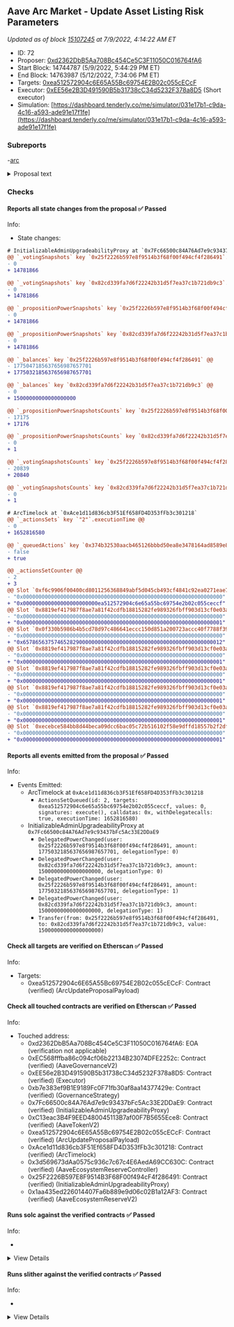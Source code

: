 ## Aave Arc Market - Update Asset Listing Risk Parameters

_Updated as of block [15107245](https://etherscan.io/block/15107245) at 7/9/2022, 4:14:22 AM ET_

- ID: 72
- Proposer: [0xd2362DbB5Aa708Bc454Ce5C3F11050C016764fA6](https://etherscan.io/address/0xd2362DbB5Aa708Bc454Ce5C3F11050C016764fA6)
- Start Block: 14744787 (5/9/2022, 5:44:29 PM ET)
- End Block: 14763987 (5/12/2022, 7:34:06 PM ET)
- Targets: [0xea512572904c6E65A55Bc69754E2B02c055cECcF](https://etherscan.io/address/0xea512572904c6E65A55Bc69754E2B02c055cECcF#code)
- Executor: [0xEE56e2B3D491590B5b31738cC34d5232F378a8D5](https://etherscan.io/address/0xEE56e2B3D491590B5b31738cC34d5232F378a8D5) (Short executor)
- Simulation: [https://dashboard.tenderly.co/me/simulator/031e17b1-c9da-4c16-a593-ade91e17f1fe](https://dashboard.tenderly.co/me/simulator/031e17b1-c9da-4c16-a593-ade91e17f1fe)

### Subreports

-[arc](./reports/Aave/0xEC568fffba86c094cf06b22134B23074DFE2252c//072_arc.md)

<details>
  <summary>Proposal text</summary>

# Simple Summary

This AIP proposes updating the Aave Arc market Loan to Value (LTV) and Liquidation Threshold to be the same asset listed on mainnet V2 market, as determined by Gauntlet.

# Abstract

The risk parameters on the Aave Arc market are currently not being maintained and are more conservative than those belonging to the same asset on the Aave mainnet v2 market. This proposal recommends updating the Aave Arc market LTV parameter to match the LiquidationThreshold of the same asset listed on Aave mainnet v2 market.
We intend to re-propose a quarterly update of the risk parameters for the Aave Arc market quarterly in an attempt to keep both markets in sync with Aave mainnet v2 market, or Aave mainnet v3 once live.

# Motivation

This risk parameter change is targeting the following improvements on the Aave Arc Market:
Align Risk Parameters - The risk parameters on Aave Arc market are currently more conservative and are in need of being updated to better reflect the Aave mainnet v2 market and also the risk profile of the user.
Improve UX - Increasing LTV ratios and reducing the Liquidity Penalty enables greater capital efficiency across the market.
Given the extra precaution shown when approving Borrowers on the Aave Arc Market, the recommendation is to amend the LTV to reflect the risk profiles of market participants. For now, the intent is to maintain the Aave Arc market in line with the mainent v2 market on a quarterly basis.

# Specification

The below table shows the assets listed on the Aave Arc market and their respective risk parameters.

![](https://i.imgur.com/srP17ZX.png)

The below table shows the assets listed on the Aave Arc market and their respective risk parameters on the Aave v2 market. This is for comparison purposes only.

![](https://i.imgur.com/E6PbPEQ.png)

The below table shows the assets listed on the Aave Arc market and the proposed risk parameters.

![](https://i.imgur.com/WKvbkYq.png)

Additionally, this proposal will transfer 15 AAVE from the ecosystem reserve to the proposers. This is to reimburse the proposers for their gas costs.

# Implementation

The payload can be found [here](https://github.com/ncitron/aave-proposals/blob/main/src/ArcUpdateProposalPayload.sol). Snapshot [here](https://snapshot.org/#/aave.eth/proposal/0x8574423107275337c4892ec1af6a712fc53e3f4ab678f68b5770372f372029d0) and Governance forum discussion [here](https://governance.aave.com/t/arc-update-risk-parameters-mainnet-arc-market/7638/3).

# Voting

**FOR**:
DO Update the risk parameters on Aave Arc market as per Aave mainnet v2 market

**AGAINST**:
DO NOT change the existing arrangement.

# Copyright

Copyright and related rights waived via [CC0](https://creativecommons.org/publicdomain/zero/1.0/).

</details>

### Checks

#### Reports all state changes from the proposal ✅ Passed

Info:

- State changes:

```diff
# InitializableAdminUpgradeabilityProxy at `0x7Fc66500c84A76Ad7e9c93437bFc5Ac33E2DDaE9`
@@ `_votingSnapshots` key `0x25f2226b597e8f9514b3f68f00f494cf4f286491`."20839".blockNumber @@
- 0
+ 14781866

@@ `_votingSnapshots` key `0x82cd339fa7d6f22242b31d5f7ea37c1b721db9c3`."0".blockNumber @@
- 0
+ 14781866

@@ `_propositionPowerSnapshots` key `0x25f2226b597e8f9514b3f68f00f494cf4f286491`."17175".blockNumber @@
- 0
+ 14781866

@@ `_propositionPowerSnapshots` key `0x82cd339fa7d6f22242b31d5f7ea37c1b721db9c3`."0".blockNumber @@
- 0
+ 14781866

@@ `_balances` key `0x25f2226b597e8f9514b3f68f00f494cf4f286491` @@
- 1775047185637656987657701
+ 1775032185637656987657701

@@ `_balances` key `0x82cd339fa7d6f22242b31d5f7ea37c1b721db9c3` @@
- 0
+ 15000000000000000000

@@ `_propositionPowerSnapshotsCounts` key `0x25f2226b597e8f9514b3f68f00f494cf4f286491` @@
- 17175
+ 17176

@@ `_propositionPowerSnapshotsCounts` key `0x82cd339fa7d6f22242b31d5f7ea37c1b721db9c3` @@
- 0
+ 1

@@ `_votingSnapshotsCounts` key `0x25f2226b597e8f9514b3f68f00f494cf4f286491` @@
- 20839
+ 20840

@@ `_votingSnapshotsCounts` key `0x82cd339fa7d6f22242b31d5f7ea37c1b721db9c3` @@
- 0
+ 1

```

```diff
# ArcTimelock at `0xAce1d11d836cb3F51Ef658FD4D353fFb3c301218`
@@ `_actionsSets` key `"2"`.executionTime @@
- 0
+ 1652816580

@@ `_queuedActions` key `0x374b32530aacb465126bbbd50ea8e3478164ad8589e83a96ab2ddfdc816e7c69` @@
- false
+ true

@@ _actionsSetCounter @@
- 2
+ 3
@@ Slot `0xf6c9906f00400cd8011256368849abf5d045cb493cf4841c92ea0271eae73bbd` @@
- "0x0000000000000000000000000000000000000000000000000000000000000000"
+ "0x000000000000000000000000ea512572904c6e65a55bc69754e2b02c055ceccf"
@@ Slot `0x8819ef417987f8ae7a81f42cdfb18815282fe989326fbff903d13cf0e03ace2b` @@
- "0x0000000000000000000000000000000000000000000000000000000000000000"
+ "0x0000000000000000000000000000000000000000000000000000000000000001"
@@ Slot `0x0f330b5986b4b5cd78d97c486641eccc150d851a200723accc40f7788f396019` @@
- "0x0000000000000000000000000000000000000000000000000000000000000000"
+ "0x6578656375746528290000000000000000000000000000000000000000000012"
@@ Slot `0x8819ef417987f8ae7a81f42cdfb18815282fe989326fbff903d13cf0e03ace2c` @@
- "0x0000000000000000000000000000000000000000000000000000000000000000"
+ "0x0000000000000000000000000000000000000000000000000000000000000001"
@@ Slot `0x8819ef417987f8ae7a81f42cdfb18815282fe989326fbff903d13cf0e03ace2d` @@
- "0x0000000000000000000000000000000000000000000000000000000000000000"
+ "0x0000000000000000000000000000000000000000000000000000000000000001"
@@ Slot `0x8819ef417987f8ae7a81f42cdfb18815282fe989326fbff903d13cf0e03ace29` @@
- "0x0000000000000000000000000000000000000000000000000000000000000000"
+ "0x0000000000000000000000000000000000000000000000000000000000000001"
@@ Slot `0x8819ef417987f8ae7a81f42cdfb18815282fe989326fbff903d13cf0e03ace2a` @@
- "0x0000000000000000000000000000000000000000000000000000000000000000"
+ "0x0000000000000000000000000000000000000000000000000000000000000001"
@@ Slot `0xecebce584bb8d44beca09dcc6bac05c72b516102f58e9dffd18557b2f2df808d` @@
- "0x0000000000000000000000000000000000000000000000000000000000000000"
+ "0x0000000000000000000000000000000000000000000000000000000000000001"
```

#### Reports all events emitted from the proposal ✅ Passed

Info:

- Events Emitted:
  - ArcTimelock at `0xAce1d11d836cb3F51Ef658FD4D353fFb3c301218`
    - `ActionsSetQueued(id: 2, targets: 0xea512572904c6e65a55bc69754e2b02c055ceccf, values: 0, signatures: execute(), calldatas: 0x, withDelegatecalls: true, executionTime: 1652816580)`
  - InitializableAdminUpgradeabilityProxy at `0x7Fc66500c84A76Ad7e9c93437bFc5Ac33E2DDaE9`
    - `DelegatedPowerChanged(user: 0x25f2226b597e8f9514b3f68f00f494cf4f286491, amount: 1775032185637656987657701, delegationType: 0)`
    - `DelegatedPowerChanged(user: 0x82cd339fa7d6f22242b31d5f7ea37c1b721db9c3, amount: 15000000000000000000, delegationType: 0)`
    - `DelegatedPowerChanged(user: 0x25f2226b597e8f9514b3f68f00f494cf4f286491, amount: 1775032185637656987657701, delegationType: 1)`
    - `DelegatedPowerChanged(user: 0x82cd339fa7d6f22242b31d5f7ea37c1b721db9c3, amount: 15000000000000000000, delegationType: 1)`
    - `Transfer(from: 0x25f2226b597e8f9514b3f68f00f494cf4f286491, to: 0x82cd339fa7d6f22242b31d5f7ea37c1b721db9c3, value: 15000000000000000000)`

#### Check all targets are verified on Etherscan ✅ Passed

Info:

- Targets:
  - 0xea512572904c6E65A55Bc69754E2B02c055cECcF: Contract (verified) (ArcUpdateProposalPayload)

#### Check all touched contracts are verified on Etherscan ✅ Passed

Info:

- Touched address:
  - 0xd2362DbB5Aa708Bc454Ce5C3F11050C016764fA6: EOA (verification not applicable)
  - 0xEC568fffba86c094cf06b22134B23074DFE2252c: Contract (verified) (AaveGovernanceV2)
  - 0xEE56e2B3D491590B5b31738cC34d5232F378a8D5: Contract (verified) (Executor)
  - 0xb7e383ef9B1E9189Fc0F71fb30af8aa14377429e: Contract (verified) (GovernanceStrategy)
  - 0x7Fc66500c84A76Ad7e9c93437bFc5Ac33E2DDaE9: Contract (verified) (InitializableAdminUpgradeabilityProxy)
  - 0xC13eac3B4F9EED480045113B7af00F7B5655Ece8: Contract (verified) (AaveTokenV2)
  - 0xea512572904c6E65A55Bc69754E2B02c055cECcF: Contract (verified) (ArcUpdateProposalPayload)
  - 0xAce1d11d836cb3F51Ef658FD4D353fFb3c301218: Contract (verified) (ArcTimelock)
  - 0x3d569673dAa0575c936c7c67c4E6AedA69CC630C: Contract (verified) (AaveEcosystemReserveController)
  - 0x25F2226B597E8F9514B3F68F00f494cF4f286491: Contract (verified) (InitializableAdminUpgradeabilityProxy)
  - 0x1aa435ed226014407Fa6b889e9d06c02B1a12AF3: Contract (verified) (AaveEcosystemReserveV2)

#### Runs solc against the verified contracts ✅ Passed

Info:

-

<details>
<summary>View Details</summary>
No compiler warnings for AaveEcosystemReserveV2 at `0x1aa435ed226014407Fa6b889e9d06c02B1a12AF3`
- Compiler warnings for InitializableAdminUpgradeabilityProxy at `0x25F2226B597E8F9514B3F68F00f494cF4f286491`

<details>
<summary>View warnings for InitializableAdminUpgradeabilityProxy at `0x25F2226B597E8F9514B3F68F00f494cF4f286491`</summary>

```
WARNING:CryticCompile:Warning: contracts/libs/BaseAdminUpgradeabilityProxy.sol:14:1: Warning: This contract has a payable fallback function, but no receive ether function. Consider adding a receive ether function.
contract BaseAdminUpgradeabilityProxy is BaseUpgradeabilityProxy {
^ (Relevant source part starts here and spans across multiple lines).
contracts/libs/Proxy.sol:16:3: The payable fallback function is defined here.
  fallback() external payable {
  ^ (Relevant source part starts here and spans across multiple lines).

Warning: contracts/libs/InitializableUpgradeabilityProxy.sol:11:1: Warning: This contract has a payable fallback function, but no receive ether function. Consider adding a receive ether function.
contract InitializableUpgradeabilityProxy is BaseUpgradeabilityProxy {
^ (Relevant source part starts here and spans across multiple lines).
contracts/libs/Proxy.sol:16:3: The payable fallback function is defined here.
  fallback() external payable {
  ^ (Relevant source part starts here and spans across multiple lines).

Warning: contracts/libs/InitializableAdminUpgradeabilityProxy.sol:12:1: Warning: This contract has a payable fallback function, but no receive ether function. Consider adding a receive ether function.
contract InitializableAdminUpgradeabilityProxy is
^ (Relevant source part starts here and spans across multiple lines).
contracts/libs/Proxy.sol:16:3: The payable fallback function is defined here.
  fallback() external payable {
  ^ (Relevant source part starts here and spans across multiple lines).


```

</details>

- No compiler warnings for AaveEcosystemReserveController at `0x3d569673dAa0575c936c7c67c4E6AedA69CC630C`
- Compiler warnings for InitializableAdminUpgradeabilityProxy at `0x7Fc66500c84A76Ad7e9c93437bFc5Ac33E2DDaE9`

<details>
<summary>View warnings for InitializableAdminUpgradeabilityProxy at `0x7Fc66500c84A76Ad7e9c93437bFc5Ac33E2DDaE9`</summary>

```
ERROR:CryticCompile:Etherscan API rate limit exceeded
ERROR:CryticCompile:Etherscan api rate limit exceeded
```

</details>

- No compiler warnings for ArcTimelock at `0xAce1d11d836cb3F51Ef658FD4D353fFb3c301218`
- No compiler warnings for GovernanceStrategy at `0xb7e383ef9B1E9189Fc0F71fb30af8aa14377429e`
- Compiler warnings for AaveTokenV2 (Aave Token) at `0xC13eac3B4F9EED480045113B7af00F7B5655Ece8`

<details>
<summary>View warnings for AaveTokenV2 (Aave Token) at `0xC13eac3B4F9EED480045113B7af00F7B5655Ece8`</summary>

```
WARNING:CryticCompile:Warning: crytic-export/etherscan-contracts/0xC13eac3B4F9EED480045113B7af00F7B5655Ece8-AaveTokenV2.sol:453:18: Warning: This declaration shadows an existing declaration.
    constructor (string memory name, string memory symbol) public {
                 ^----------------^
crytic-export/etherscan-contracts/0xC13eac3B4F9EED480045113B7af00F7B5655Ece8-AaveTokenV2.sol:462:5: The shadowed declaration is here:
    function name() public view returns (string memory) {
    ^ (Relevant source part starts here and spans across multiple lines).

Warning: crytic-export/etherscan-contracts/0xC13eac3B4F9EED480045113B7af00F7B5655Ece8-AaveTokenV2.sol:453:38: Warning: This declaration shadows an existing declaration.
    constructor (string memory name, string memory symbol) public {
                                     ^------------------^
crytic-export/etherscan-contracts/0xC13eac3B4F9EED480045113B7af00F7B5655Ece8-AaveTokenV2.sol:470:5: The shadowed declaration is here:
    function symbol() public view returns (string memory) {
    ^ (Relevant source part starts here and spans across multiple lines).

Warning: crytic-export/etherscan-contracts/0xC13eac3B4F9EED480045113B7af00F7B5655Ece8-AaveTokenV2.sol:35:3: Warning: Interface functions are implicitly "virtual"
  function delegateByType(address delegatee, DelegationType delegationType) external virtual;
  ^-----------------------------------------------------------------------------------------^

Warning: crytic-export/etherscan-contracts/0xC13eac3B4F9EED480045113B7af00F7B5655Ece8-AaveTokenV2.sol:40:3: Warning: Interface functions are implicitly "virtual"
  function delegate(address delegatee) external virtual;
  ^----------------------------------------------------^

Warning: crytic-export/etherscan-contracts/0xC13eac3B4F9EED480045113B7af00F7B5655Ece8-AaveTokenV2.sol:45:3: Warning: Interface functions are implicitly "virtual"
  function getDelegateeByType(address delegator, DelegationType delegationType)
  ^ (Relevant source part starts here and spans across multiple lines).

Warning: crytic-export/etherscan-contracts/0xC13eac3B4F9EED480045113B7af00F7B5655Ece8-AaveTokenV2.sol:56:3: Warning: Interface functions are implicitly "virtual"
  function getPowerCurrent(address user, DelegationType delegationType)
  ^ (Relevant source part starts here and spans across multiple lines).

Warning: crytic-export/etherscan-contracts/0xC13eac3B4F9EED480045113B7af00F7B5655Ece8-AaveTokenV2.sol:66:3: Warning: Interface functions are implicitly "virtual"
  function getPowerAtBlock(
  ^ (Relevant source part starts here and spans across multiple lines).

Warning: crytic-export/etherscan-contracts/0xC13eac3B4F9EED480045113B7af00F7B5655Ece8-AaveTokenV2.sol:75:3: Warning: Interface functions are implicitly "virtual"
  function totalSupplyAt(uint256 blockNumber) external virtual view returns (uint256);
  ^----------------------------------------------------------------------------------^

Warning: crytic-export/etherscan-contracts/0xC13eac3B4F9EED480045113B7af00F7B5655Ece8-AaveTokenV2.sol:453:5: Warning: Visibility for constructor is ignored. If you want the contract to be non-deployable, making it "abstract" is sufficient.
    constructor (string memory name, string memory symbol) public {
    ^ (Relevant source part starts here and spans across multiple lines).

Warning: crytic-export/etherscan-contracts/0xC13eac3B4F9EED480045113B7af00F7B5655Ece8-AaveTokenV2.sol:1161:3: Warning: Visibility for constructor is ignored. If you want the contract to be non-deployable, making it "abstract" is sufficient.
  constructor() public ERC20(NAME, SYMBOL) {}
  ^-----------------------------------------^

Warning: crytic-export/etherscan-contracts/0xC13eac3B4F9EED480045113B7af00F7B5655Ece8-AaveTokenV2.sol:913:26: Warning: Unused function parameter. Remove or comment out the variable name to silence this warning.
  function totalSupplyAt(uint256 blockNumber) external override view returns (uint256) {
                         ^-----------------^

Warning: crytic-export/etherscan-contracts/0xC13eac3B4F9EED480045113B7af00F7B5655Ece8-AaveTokenV2.sol:1079:5: Warning: Unused function parameter. Remove or comment out the variable name to silence this warning.
    uint128 oldValue,
    ^--------------^


```

</details>

- Compiler warnings for ArcUpdateProposalPayload at `0xea512572904c6E65A55Bc69754E2B02c055cECcF`

<details>
<summary>View warnings for ArcUpdateProposalPayload at `0xea512572904c6E65A55Bc69754E2B02c055cECcF`</summary>

```
WARNING:CryticCompile:Warning: Warning: SPDX license identifier not provided in source file. Before publishing, consider adding a comment containing "SPDX-License-Identifier: <SPDX-License>" to each source file. Use "SPDX-License-Identifier: UNLICENSED" for non-open-source code. Please see https://spdx.org for more information.
--> src/interfaces/IArcTimelock.sol


Warning: Warning: SPDX license identifier not provided in source file. Before publishing, consider adding a comment containing "SPDX-License-Identifier: <SPDX-License>" to each source file. Use "SPDX-License-Identifier: UNLICENSED" for non-open-source code. Please see https://spdx.org for more information.
--> src/interfaces/ILendingPoolConfigurator.sol



```

</details>

</details>

#### Runs slither against the verified contracts ✅ Passed

Info:

-

<details>
<summary>View Details</summary>
Slither report for AaveEcosystemReserveV2 at `0x1aa435ed226014407Fa6b889e9d06c02B1a12AF3`

<details>
<summary>View report for AaveEcosystemReserveV2 at `0x1aa435ed226014407Fa6b889e9d06c02B1a12AF3`</summary>

```
[93m
AaveEcosystemReserveV2.createStream(address,uint256,address,uint256,uint256).vars (crytic-export/etherscan-contracts/0x1aa435ed226014407Fa6b889e9d06c02B1a12AF3-AaveEcosystemReserveV2.sol#931) is a local variable never initialized
AaveEcosystemReserveV2.balanceOf(uint256,address).vars (crytic-export/etherscan-contracts/0x1aa435ed226014407Fa6b889e9d06c02B1a12AF3-AaveEcosystemReserveV2.sol#860) is a local variable never initialized
Reference: https://github.com/crytic/slither/wiki/Detector-Documentation#uninitialized-local-variables[0m
[92m
Reentrancy in AaveEcosystemReserveV2.cancelStream(uint256) (crytic-export/etherscan-contracts/0x1aa435ed226014407Fa6b889e9d06c02B1a12AF3-AaveEcosystemReserveV2.sol#1013-1038):
	External calls:
	- token.safeTransfer(stream.recipient,recipientBalance) (crytic-export/etherscan-contracts/0x1aa435ed226014407Fa6b889e9d06c02B1a12AF3-AaveEcosystemReserveV2.sol#1028)
	Event emitted after the call(s):
	- CancelStream(streamId,stream.sender,stream.recipient,senderBalance,recipientBalance) (crytic-export/etherscan-contracts/0x1aa435ed226014407Fa6b889e9d06c02B1a12AF3-AaveEcosystemReserveV2.sol#1030-1036)
Reentrancy in AaveEcosystemReserveV2.withdrawFromStream(uint256,uint256) (crytic-export/etherscan-contracts/0x1aa435ed226014407Fa6b889e9d06c02B1a12AF3-AaveEcosystemReserveV2.sol#983-1003):
	External calls:
	- IERC20(stream.tokenAddress).safeTransfer(stream.recipient,amount) (crytic-export/etherscan-contracts/0x1aa435ed226014407Fa6b889e9d06c02B1a12AF3-AaveEcosystemReserveV2.sol#1000)
	Event emitted after the call(s):
	- WithdrawFromStream(streamId,stream.recipient,amount) (crytic-export/etherscan-contracts/0x1aa435ed226014407Fa6b889e9d06c02B1a12AF3-AaveEcosystemReserveV2.sol#1001)
Reference: https://github.com/crytic/slither/wiki/Detector-Documentation#reentrancy-vulnerabilities-3[0m
[92m
AaveEcosystemReserveV2.deltaOf(uint256) (crytic-export/etherscan-contracts/0x1aa435ed226014407Fa6b889e9d06c02B1a12AF3-AaveEcosystemReserveV2.sol#827-838) uses timestamp for comparisons
	Dangerous comparisons:
	- block.timestamp <= stream.startTime (crytic-export/etherscan-contracts/0x1aa435ed226014407Fa6b889e9d06c02B1a12AF3-AaveEcosystemReserveV2.sol#834)
	- block.timestamp < stream.stopTime (crytic-export/etherscan-contracts/0x1aa435ed226014407Fa6b889e9d06c02B1a12AF3-AaveEcosystemReserveV2.sol#835)
AaveEcosystemReserveV2.createStream(address,uint256,address,uint256,uint256) (crytic-export/etherscan-contracts/0x1aa435ed226014407Fa6b889e9d06c02B1a12AF3-AaveEcosystemReserveV2.sol#914-972) uses timestamp for comparisons
	Dangerous comparisons:
	- require(bool,string)(startTime >= block.timestamp,start time before block.timestamp) (crytic-export/etherscan-contracts/0x1aa435ed226014407Fa6b889e9d06c02B1a12AF3-AaveEcosystemReserveV2.sol#925-928)
AaveEcosystemReserveV2.withdrawFromStream(uint256,uint256) (crytic-export/etherscan-contracts/0x1aa435ed226014407Fa6b889e9d06c02B1a12AF3-AaveEcosystemReserveV2.sol#983-1003) uses timestamp for comparisons
	Dangerous comparisons:
	- require(bool,string)(balance >= amount,amount exceeds the available balance) (crytic-export/etherscan-contracts/0x1aa435ed226014407Fa6b889e9d06c02B1a12AF3-AaveEcosystemReserveV2.sol#994)
AaveEcosystemReserveV2.cancelStream(uint256) (crytic-export/etherscan-contracts/0x1aa435ed226014407Fa6b889e9d06c02B1a12AF3-AaveEcosystemReserveV2.sol#1013-1038) uses timestamp for comparisons
	Dangerous comparisons:
	- recipientBalance > 0 (crytic-export/etherscan-contracts/0x1aa435ed226014407Fa6b889e9d06c02B1a12AF3-AaveEcosystemReserveV2.sol#1027)
Reference: https://github.com/crytic/slither/wiki/Detector-Documentation#block-timestamp[0m
[92m
Address.verifyCallResult(bool,bytes,string) (crytic-export/etherscan-contracts/0x1aa435ed226014407Fa6b889e9d06c02B1a12AF3-AaveEcosystemReserveV2.sol#437-457) uses assembly
	- INLINE ASM (crytic-export/etherscan-contracts/0x1aa435ed226014407Fa6b889e9d06c02B1a12AF3-AaveEcosystemReserveV2.sol#449-452)
Reference: https://github.com/crytic/slither/wiki/Detector-Documentation#assembly-usage[0m
[92m
Address.functionCall(address,bytes) (crytic-export/etherscan-contracts/0x1aa435ed226014407Fa6b889e9d06c02B1a12AF3-AaveEcosystemReserveV2.sol#321-323) is never used and should be removed
Address.functionCallWithValue(address,bytes,uint256) (crytic-export/etherscan-contracts/0x1aa435ed226014407Fa6b889e9d06c02B1a12AF3-AaveEcosystemReserveV2.sol#350-356) is never used and should be removed
Address.functionDelegateCall(address,bytes) (crytic-export/etherscan-contracts/0x1aa435ed226014407Fa6b889e9d06c02B1a12AF3-AaveEcosystemReserveV2.sol#410-412) is never used and should be removed
Address.functionDelegateCall(address,bytes,string) (crytic-export/etherscan-contracts/0x1aa435ed226014407Fa6b889e9d06c02B1a12AF3-AaveEcosystemReserveV2.sol#420-429) is never used and should be removed
Address.functionStaticCall(address,bytes) (crytic-export/etherscan-contracts/0x1aa435ed226014407Fa6b889e9d06c02B1a12AF3-AaveEcosystemReserveV2.sol#383-385) is never used and should be removed
Address.functionStaticCall(address,bytes,string) (crytic-export/etherscan-contracts/0x1aa435ed226014407Fa6b889e9d06c02B1a12AF3-AaveEcosystemReserveV2.sol#393-402) is never used and should be removed
SafeERC20.safeDecreaseAllowance(IERC20,address,uint256) (crytic-export/etherscan-contracts/0x1aa435ed226014407Fa6b889e9d06c02B1a12AF3-AaveEcosystemReserveV2.sol#536-557) is never used and should be removed
SafeERC20.safeIncreaseAllowance(IERC20,address,uint256) (crytic-export/etherscan-contracts/0x1aa435ed226014407Fa6b889e9d06c02B1a12AF3-AaveEcosystemReserveV2.sol#520-534) is never used and should be removed
SafeERC20.safeTransferFrom(IERC20,address,address,uint256) (crytic-export/etherscan-contracts/0x1aa435ed226014407Fa6b889e9d06c02B1a12AF3-AaveEcosystemReserveV2.sol#483-493) is never used and should be removed
Reference: https://github.com/crytic/slither/wiki/Detector-Documentation#dead-code[0m
[92m
Pragma version0.8.11 (crytic-export/etherscan-contracts/0x1aa435ed226014407Fa6b889e9d06c02B1a12AF3-AaveEcosystemReserveV2.sol#2) necessitates a version too recent to be trusted. Consider deploying with 0.6.12/0.7.6/0.8.7
solc-0.8.11 is not recommended for deployment
Reference: https://github.com/crytic/slither/wiki/Detector-Documentation#incorrect-versions-of-solidity[0m
[92m
Low level call in Address.sendValue(address,uint256) (crytic-export/etherscan-contracts/0x1aa435ed226014407Fa6b889e9d06c02B1a12AF3-AaveEcosystemReserveV2.sol#296-301):
	- (success) = recipient.call{value: amount}() (crytic-export/etherscan-contracts/0x1aa435ed226014407Fa6b889e9d06c02B1a12AF3-AaveEcosystemReserveV2.sol#299)
Low level call in Address.functionCallWithValue(address,bytes,uint256,string) (crytic-export/etherscan-contracts/0x1aa435ed226014407Fa6b889e9d06c02B1a12AF3-AaveEcosystemReserveV2.sol#364-375):
	- (success,returndata) = target.call{value: value}(data) (crytic-export/etherscan-contracts/0x1aa435ed226014407Fa6b889e9d06c02B1a12AF3-AaveEcosystemReserveV2.sol#373)
Low level call in Address.functionStaticCall(address,bytes,string) (crytic-export/etherscan-contracts/0x1aa435ed226014407Fa6b889e9d06c02B1a12AF3-AaveEcosystemReserveV2.sol#393-402):
	- (success,returndata) = target.staticcall(data) (crytic-export/etherscan-contracts/0x1aa435ed226014407Fa6b889e9d06c02B1a12AF3-AaveEcosystemReserveV2.sol#400)
Low level call in Address.functionDelegateCall(address,bytes,string) (crytic-export/etherscan-contracts/0x1aa435ed226014407Fa6b889e9d06c02B1a12AF3-AaveEcosystemReserveV2.sol#420-429):
	- (success,returndata) = target.delegatecall(data) (crytic-export/etherscan-contracts/0x1aa435ed226014407Fa6b889e9d06c02B1a12AF3-AaveEcosystemReserveV2.sol#427)
Reference: https://github.com/crytic/slither/wiki/Detector-Documentation#low-level-calls[0m
[92m
Function IAdminControlledEcosystemReserve.ETH_MOCK_ADDRESS() (crytic-export/etherscan-contracts/0x1aa435ed226014407Fa6b889e9d06c02B1a12AF3-AaveEcosystemReserveV2.sol#159) is not in mixedCase
Variable VersionedInitializable.______gap (crytic-export/etherscan-contracts/0x1aa435ed226014407Fa6b889e9d06c02B1a12AF3-AaveEcosystemReserveV2.sol#231) is not in mixedCase
Variable AdminControlledEcosystemReserve._fundsAdmin (crytic-export/etherscan-contracts/0x1aa435ed226014407Fa6b889e9d06c02B1a12AF3-AaveEcosystemReserveV2.sol#661) is not in mixedCase
Reference: https://github.com/crytic/slither/wiki/Detector-Documentation#conformance-to-solidity-naming-conventions[0m
[92m
AaveEcosystemReserveV2.initialize(address) (crytic-export/etherscan-contracts/0x1aa435ed226014407Fa6b889e9d06c02B1a12AF3-AaveEcosystemReserveV2.sol#773-776) uses literals with too many digits:
	- _nextStreamId = 100000 (crytic-export/etherscan-contracts/0x1aa435ed226014407Fa6b889e9d06c02B1a12AF3-AaveEcosystemReserveV2.sol#774)
Reference: https://github.com/crytic/slither/wiki/Detector-Documentation#too-many-digits[0m
[92m
VersionedInitializable.______gap (crytic-export/etherscan-contracts/0x1aa435ed226014407Fa6b889e9d06c02B1a12AF3-AaveEcosystemReserveV2.sol#231) is never used in AaveEcosystemReserveV2 (crytic-export/etherscan-contracts/0x1aa435ed226014407Fa6b889e9d06c02B1a12AF3-AaveEcosystemReserveV2.sol#730-1040)
Reference: https://github.com/crytic/slither/wiki/Detector-Documentation#unused-state-variable[0m
0x1aa435ed226014407Fa6b889e9d06c02B1a12AF3 analyzed (9 contracts with 78 detectors), 29 result(s) found
```

</details>

- Slither report for InitializableAdminUpgradeabilityProxy at `0x25F2226B597E8F9514B3F68F00f494cF4f286491`

<details>
<summary>View report for InitializableAdminUpgradeabilityProxy at `0x25F2226B597E8F9514B3F68F00f494cF4f286491`</summary>

```
Etherscan API rate limit exceeded
Traceback (most recent call last):
  File "/opt/hostedtoolcache/Python/3.10.5/x64/lib/python3.10/site-packages/slither/__main__.py", line 744, in main_impl
    ) = process_all(filename, args, detector_classes, printer_classes)
  File "/opt/hostedtoolcache/Python/3.10.5/x64/lib/python3.10/site-packages/slither/__main__.py", line 76, in process_all
    compilations = compile_all(target, **vars(args))
  File "/opt/hostedtoolcache/Python/3.10.5/x64/lib/python3.10/site-packages/crytic_compile/crytic_compile.py", line 637, in compile_all
    compilations.append(CryticCompile(target, **kwargs))
  File "/opt/hostedtoolcache/Python/3.10.5/x64/lib/python3.10/site-packages/crytic_compile/crytic_compile.py", line 117, in __init__
    self._compile(**kwargs)
  File "/opt/hostedtoolcache/Python/3.10.5/x64/lib/python3.10/site-packages/crytic_compile/crytic_compile.py", line 548, in _compile
    self._platform.compile(self, **kwargs)
  File "/opt/hostedtoolcache/Python/3.10.5/x64/lib/python3.10/site-packages/crytic_compile/platform/etherscan.py", line 248, in compile
    raise InvalidCompilation("Etherscan api rate limit exceeded")
crytic_compile.platform.exceptions.InvalidCompilation: Etherscan api rate limit exceeded
None
Error in 0x25F2226B597E8F9514B3F68F00f494cF4f286491
Traceback (most recent call last):
  File "/opt/hostedtoolcache/Python/3.10.5/x64/lib/python3.10/site-packages/slither/__main__.py", line 744, in main_impl
    ) = process_all(filename, args, detector_classes, printer_classes)
  File "/opt/hostedtoolcache/Python/3.10.5/x64/lib/python3.10/site-packages/slither/__main__.py", line 76, in process_all
    compilations = compile_all(target, **vars(args))
  File "/opt/hostedtoolcache/Python/3.10.5/x64/lib/python3.10/site-packages/crytic_compile/crytic_compile.py", line 637, in compile_all
    compilations.append(CryticCompile(target, **kwargs))
  File "/opt/hostedtoolcache/Python/3.10.5/x64/lib/python3.10/site-packages/crytic_compile/crytic_compile.py", line 117, in __init__
    self._compile(**kwargs)
  File "/opt/hostedtoolcache/Python/3.10.5/x64/lib/python3.10/site-packages/crytic_compile/crytic_compile.py", line 548, in _compile
    self._platform.compile(self, **kwargs)
  File "/opt/hostedtoolcache/Python/3.10.5/x64/lib/python3.10/site-packages/crytic_compile/platform/etherscan.py", line 248, in compile
    raise InvalidCompilation("Etherscan api rate limit exceeded")
crytic_compile.platform.exceptions.InvalidCompilation: Etherscan api rate limit exceeded

```

</details>

- Slither report for AaveEcosystemReserveController at `0x3d569673dAa0575c936c7c67c4E6AedA69CC630C`

<details>
<summary>View report for AaveEcosystemReserveController at `0x3d569673dAa0575c936c7c67c4E6AedA69CC630C`</summary>

```
[92m
Context._msgData() (crytic-export/etherscan-contracts/0x3d569673dAa0575c936c7c67c4E6AedA69CC630C-AaveEcosystemReserveController.sol#27-29) is never used and should be removed
Reference: https://github.com/crytic/slither/wiki/Detector-Documentation#dead-code[0m
[92m
Pragma version0.8.11 (crytic-export/etherscan-contracts/0x3d569673dAa0575c936c7c67c4E6AedA69CC630C-AaveEcosystemReserveController.sol#2) necessitates a version too recent to be trusted. Consider deploying with 0.6.12/0.7.6/0.8.7
solc-0.8.11 is not recommended for deployment
Reference: https://github.com/crytic/slither/wiki/Detector-Documentation#incorrect-versions-of-solidity[0m
[92m
Function IAdminControlledEcosystemReserve.ETH_MOCK_ADDRESS() (crytic-export/etherscan-contracts/0x3d569673dAa0575c936c7c67c4E6AedA69CC630C-AaveEcosystemReserveController.sol#263) is not in mixedCase
Reference: https://github.com/crytic/slither/wiki/Detector-Documentation#conformance-to-solidity-naming-conventions[0m
[92m
renounceOwnership() should be declared external:
	- Ownable.renounceOwnership() (crytic-export/etherscan-contracts/0x3d569673dAa0575c936c7c67c4E6AedA69CC630C-AaveEcosystemReserveController.sol#81-83)
Reference: https://github.com/crytic/slither/wiki/Detector-Documentation#public-function-that-could-be-declared-external[0m
0x3d569673dAa0575c936c7c67c4E6AedA69CC630C analyzed (7 contracts with 78 detectors), 5 result(s) found
```

</details>

- Slither report for InitializableAdminUpgradeabilityProxy at `0x7Fc66500c84A76Ad7e9c93437bFc5Ac33E2DDaE9`

<details>
<summary>View report for InitializableAdminUpgradeabilityProxy at `0x7Fc66500c84A76Ad7e9c93437bFc5Ac33E2DDaE9`</summary>

```
Etherscan API rate limit exceeded
Traceback (most recent call last):
  File "/opt/hostedtoolcache/Python/3.10.5/x64/lib/python3.10/site-packages/slither/__main__.py", line 744, in main_impl
    ) = process_all(filename, args, detector_classes, printer_classes)
  File "/opt/hostedtoolcache/Python/3.10.5/x64/lib/python3.10/site-packages/slither/__main__.py", line 76, in process_all
    compilations = compile_all(target, **vars(args))
  File "/opt/hostedtoolcache/Python/3.10.5/x64/lib/python3.10/site-packages/crytic_compile/crytic_compile.py", line 637, in compile_all
    compilations.append(CryticCompile(target, **kwargs))
  File "/opt/hostedtoolcache/Python/3.10.5/x64/lib/python3.10/site-packages/crytic_compile/crytic_compile.py", line 117, in __init__
    self._compile(**kwargs)
  File "/opt/hostedtoolcache/Python/3.10.5/x64/lib/python3.10/site-packages/crytic_compile/crytic_compile.py", line 548, in _compile
    self._platform.compile(self, **kwargs)
  File "/opt/hostedtoolcache/Python/3.10.5/x64/lib/python3.10/site-packages/crytic_compile/platform/etherscan.py", line 248, in compile
    raise InvalidCompilation("Etherscan api rate limit exceeded")
crytic_compile.platform.exceptions.InvalidCompilation: Etherscan api rate limit exceeded
None
Error in 0x7Fc66500c84A76Ad7e9c93437bFc5Ac33E2DDaE9
Traceback (most recent call last):
  File "/opt/hostedtoolcache/Python/3.10.5/x64/lib/python3.10/site-packages/slither/__main__.py", line 744, in main_impl
    ) = process_all(filename, args, detector_classes, printer_classes)
  File "/opt/hostedtoolcache/Python/3.10.5/x64/lib/python3.10/site-packages/slither/__main__.py", line 76, in process_all
    compilations = compile_all(target, **vars(args))
  File "/opt/hostedtoolcache/Python/3.10.5/x64/lib/python3.10/site-packages/crytic_compile/crytic_compile.py", line 637, in compile_all
    compilations.append(CryticCompile(target, **kwargs))
  File "/opt/hostedtoolcache/Python/3.10.5/x64/lib/python3.10/site-packages/crytic_compile/crytic_compile.py", line 117, in __init__
    self._compile(**kwargs)
  File "/opt/hostedtoolcache/Python/3.10.5/x64/lib/python3.10/site-packages/crytic_compile/crytic_compile.py", line 548, in _compile
    self._platform.compile(self, **kwargs)
  File "/opt/hostedtoolcache/Python/3.10.5/x64/lib/python3.10/site-packages/crytic_compile/platform/etherscan.py", line 248, in compile
    raise InvalidCompilation("Etherscan api rate limit exceeded")
crytic_compile.platform.exceptions.InvalidCompilation: Etherscan api rate limit exceeded

```

</details>

- Slither report for ArcTimelock at `0xAce1d11d836cb3F51Ef658FD4D353fFb3c301218`

<details>
<summary>View report for ArcTimelock at `0xAce1d11d836cb3F51Ef658FD4D353fFb3c301218`</summary>

```
[91m
TimelockExecutorBase.executeDelegateCall(address,bytes) (contracts/timelock/TimelockExecutorBase.sol#198-209) uses delegatecall to a input-controlled function id
	- (success,resultData) = target.delegatecall(data) (contracts/timelock/TimelockExecutorBase.sol#207)
Reference: https://github.com/crytic/slither/wiki/Detector-Documentation#controlled-delegatecall[0m
[92m
TimelockExecutorBase.updateGuardian(address).guardian (contracts/timelock/TimelockExecutorBase.sol#125) lacks a zero-check on :
		- _guardian = guardian (contracts/timelock/TimelockExecutorBase.sol#127)
TimelockExecutorBase.executeDelegateCall(address,bytes).target (contracts/timelock/TimelockExecutorBase.sol#198) lacks a zero-check on :
		- (success,resultData) = target.delegatecall(data) (contracts/timelock/TimelockExecutorBase.sol#207)
ArcTimelock.constructor(address,uint256,uint256,uint256,uint256,address).ethereumGovernanceExecutor (contracts/timelock/ArcTimelock.sol#21) lacks a zero-check on :
		- _ethereumGovernanceExecutor = ethereumGovernanceExecutor (contracts/timelock/ArcTimelock.sol#28)
ArcTimelock.updateEthereumGovernanceExecutor(address).ethereumGovernanceExecutor (contracts/timelock/ArcTimelock.sol#53) lacks a zero-check on :
		- _ethereumGovernanceExecutor = ethereumGovernanceExecutor (contracts/timelock/ArcTimelock.sol#55)
Reference: https://github.com/crytic/slither/wiki/Detector-Documentation#missing-zero-address-validation[0m
[92m
TimelockExecutorBase._executeTransaction(address,uint256,string,bytes,uint256,bool) (contracts/timelock/TimelockExecutorBase.sol#274-304) has external calls inside a loop: (success,resultData) = this.executeDelegateCall{value: value}(target,callData) (contracts/timelock/TimelockExecutorBase.sol#298)
TimelockExecutorBase._executeTransaction(address,uint256,string,bytes,uint256,bool) (contracts/timelock/TimelockExecutorBase.sol#274-304) has external calls inside a loop: (success,resultData) = target.call{value: value}(callData) (contracts/timelock/TimelockExecutorBase.sol#301)
Reference: https://github.com/crytic/slither/wiki/Detector-Documentation/#calls-inside-a-loop[0m
[92m
TimelockExecutorBase.execute(uint256) (contracts/timelock/TimelockExecutorBase.sol#48-69) uses timestamp for comparisons
	Dangerous comparisons:
	- require(bool,string)(block.timestamp >= actionsSet.executionTime,TIMELOCK_NOT_FINISHED) (contracts/timelock/TimelockExecutorBase.sol#52)
TimelockExecutorBase.getCurrentState(uint256) (contracts/timelock/TimelockExecutorBase.sol#103-115) uses timestamp for comparisons
	Dangerous comparisons:
	- block.timestamp > actionsSet.executionTime.add(_gracePeriod) (contracts/timelock/TimelockExecutorBase.sol#110)
TimelockExecutorBase._queue(address[],uint256[],string[],bytes[],bool[]) (contracts/timelock/TimelockExecutorBase.sol#219-272) uses timestamp for comparisons
	Dangerous comparisons:
	- require(bool,string)(! isActionQueued(actionHash),DUPLICATED_ACTION) (contracts/timelock/TimelockExecutorBase.sol#251)
Reference: https://github.com/crytic/slither/wiki/Detector-Documentation#block-timestamp[0m
[92m
TimelockExecutorBase._verifyCallResult(bool,bytes) (contracts/timelock/TimelockExecutorBase.sol#324-345) uses assembly
	- INLINE ASM (contracts/timelock/TimelockExecutorBase.sol#337-340)
Reference: https://github.com/crytic/slither/wiki/Detector-Documentation#assembly-usage[0m
[92m
SafeMath.div(uint256,uint256) (contracts/dependencies/SafeMath.sol#101-103) is never used and should be removed
SafeMath.div(uint256,uint256,string) (contracts/dependencies/SafeMath.sol#116-127) is never used and should be removed
SafeMath.mod(uint256,uint256) (contracts/dependencies/SafeMath.sol#140-142) is never used and should be removed
SafeMath.mod(uint256,uint256,string) (contracts/dependencies/SafeMath.sol#155-162) is never used and should be removed
SafeMath.mul(uint256,uint256) (contracts/dependencies/SafeMath.sol#76-88) is never used and should be removed
SafeMath.sub(uint256,uint256) (contracts/dependencies/SafeMath.sol#43-45) is never used and should be removed
SafeMath.sub(uint256,uint256,string) (contracts/dependencies/SafeMath.sol#56-65) is never used and should be removed
Reference: https://github.com/crytic/slither/wiki/Detector-Documentation#dead-code[0m
[92m
Low level call in TimelockExecutorBase.executeDelegateCall(address,bytes) (contracts/timelock/TimelockExecutorBase.sol#198-209):
	- (success,resultData) = target.delegatecall(data) (contracts/timelock/TimelockExecutorBase.sol#207)
Low level call in TimelockExecutorBase._executeTransaction(address,uint256,string,bytes,uint256,bool) (contracts/timelock/TimelockExecutorBase.sol#274-304):
	- (success,resultData) = target.call{value: value}(callData) (contracts/timelock/TimelockExecutorBase.sol#301)
Reference: https://github.com/crytic/slither/wiki/Detector-Documentation#low-level-calls[0m
0xAce1d11d836cb3F51Ef658FD4D353fFb3c301218 analyzed (4 contracts with 78 detectors), 20 result(s) found
```

</details>

- Slither report for GovernanceStrategy at `0xb7e383ef9B1E9189Fc0F71fb30af8aa14377429e`

<details>
<summary>View report for GovernanceStrategy at `0xb7e383ef9B1E9189Fc0F71fb30af8aa14377429e`</summary>

```
[92m
GovernanceStrategy.constructor(address,address).aave (crytic-export/etherscan-contracts/0xb7e383ef9B1E9189Fc0F71fb30af8aa14377429e-GovernanceStrategy.sol#78) lacks a zero-check on :
		- AAVE = aave (crytic-export/etherscan-contracts/0xb7e383ef9B1E9189Fc0F71fb30af8aa14377429e-GovernanceStrategy.sol#79)
GovernanceStrategy.constructor(address,address).stkAave (crytic-export/etherscan-contracts/0xb7e383ef9B1E9189Fc0F71fb30af8aa14377429e-GovernanceStrategy.sol#78) lacks a zero-check on :
		- STK_AAVE = stkAave (crytic-export/etherscan-contracts/0xb7e383ef9B1E9189Fc0F71fb30af8aa14377429e-GovernanceStrategy.sol#80)
Reference: https://github.com/crytic/slither/wiki/Detector-Documentation#missing-zero-address-validation[0m
[92m
Variable GovernanceStrategy.AAVE (crytic-export/etherscan-contracts/0xb7e383ef9B1E9189Fc0F71fb30af8aa14377429e-GovernanceStrategy.sol#70) is not in mixedCase
Variable GovernanceStrategy.STK_AAVE (crytic-export/etherscan-contracts/0xb7e383ef9B1E9189Fc0F71fb30af8aa14377429e-GovernanceStrategy.sol#71) is not in mixedCase
Reference: https://github.com/crytic/slither/wiki/Detector-Documentation#conformance-to-solidity-naming-conventions[0m
[92m
getTotalVotingSupplyAt(uint256) should be declared external:
	- GovernanceStrategy.getTotalVotingSupplyAt(uint256) (crytic-export/etherscan-contracts/0xb7e383ef9B1E9189Fc0F71fb30af8aa14377429e-GovernanceStrategy.sol#101-103)
getPropositionPowerAt(address,uint256) should be declared external:
	- GovernanceStrategy.getPropositionPowerAt(address,uint256) (crytic-export/etherscan-contracts/0xb7e383ef9B1E9189Fc0F71fb30af8aa14377429e-GovernanceStrategy.sol#111-123)
getVotingPowerAt(address,uint256) should be declared external:
	- GovernanceStrategy.getVotingPowerAt(address,uint256) (crytic-export/etherscan-contracts/0xb7e383ef9B1E9189Fc0F71fb30af8aa14377429e-GovernanceStrategy.sol#131-143)
Reference: https://github.com/crytic/slither/wiki/Detector-Documentation#public-function-that-could-be-declared-external[0m
0xb7e383ef9B1E9189Fc0F71fb30af8aa14377429e analyzed (4 contracts with 78 detectors), 7 result(s) found
```

</details>

- Slither report for AaveTokenV2 (Aave Token) at `0xC13eac3B4F9EED480045113B7af00F7B5655Ece8`

<details>
<summary>View report for AaveTokenV2 (Aave Token) at `0xC13eac3B4F9EED480045113B7af00F7B5655Ece8`</summary>

```
Etherscan API rate limit exceeded
Traceback (most recent call last):
  File "/opt/hostedtoolcache/Python/3.10.5/x64/lib/python3.10/site-packages/slither/__main__.py", line 744, in main_impl
    ) = process_all(filename, args, detector_classes, printer_classes)
  File "/opt/hostedtoolcache/Python/3.10.5/x64/lib/python3.10/site-packages/slither/__main__.py", line 76, in process_all
    compilations = compile_all(target, **vars(args))
  File "/opt/hostedtoolcache/Python/3.10.5/x64/lib/python3.10/site-packages/crytic_compile/crytic_compile.py", line 637, in compile_all
    compilations.append(CryticCompile(target, **kwargs))
  File "/opt/hostedtoolcache/Python/3.10.5/x64/lib/python3.10/site-packages/crytic_compile/crytic_compile.py", line 117, in __init__
    self._compile(**kwargs)
  File "/opt/hostedtoolcache/Python/3.10.5/x64/lib/python3.10/site-packages/crytic_compile/crytic_compile.py", line 548, in _compile
    self._platform.compile(self, **kwargs)
  File "/opt/hostedtoolcache/Python/3.10.5/x64/lib/python3.10/site-packages/crytic_compile/platform/etherscan.py", line 248, in compile
    raise InvalidCompilation("Etherscan api rate limit exceeded")
crytic_compile.platform.exceptions.InvalidCompilation: Etherscan api rate limit exceeded
None
Error in 0xC13eac3B4F9EED480045113B7af00F7B5655Ece8
Traceback (most recent call last):
  File "/opt/hostedtoolcache/Python/3.10.5/x64/lib/python3.10/site-packages/slither/__main__.py", line 744, in main_impl
    ) = process_all(filename, args, detector_classes, printer_classes)
  File "/opt/hostedtoolcache/Python/3.10.5/x64/lib/python3.10/site-packages/slither/__main__.py", line 76, in process_all
    compilations = compile_all(target, **vars(args))
  File "/opt/hostedtoolcache/Python/3.10.5/x64/lib/python3.10/site-packages/crytic_compile/crytic_compile.py", line 637, in compile_all
    compilations.append(CryticCompile(target, **kwargs))
  File "/opt/hostedtoolcache/Python/3.10.5/x64/lib/python3.10/site-packages/crytic_compile/crytic_compile.py", line 117, in __init__
    self._compile(**kwargs)
  File "/opt/hostedtoolcache/Python/3.10.5/x64/lib/python3.10/site-packages/crytic_compile/crytic_compile.py", line 548, in _compile
    self._platform.compile(self, **kwargs)
  File "/opt/hostedtoolcache/Python/3.10.5/x64/lib/python3.10/site-packages/crytic_compile/platform/etherscan.py", line 248, in compile
    raise InvalidCompilation("Etherscan api rate limit exceeded")
crytic_compile.platform.exceptions.InvalidCompilation: Etherscan api rate limit exceeded

```

</details>

- Slither report for ArcUpdateProposalPayload at `0xea512572904c6E65A55Bc69754E2B02c055cECcF`

<details>
<summary>View report for ArcUpdateProposalPayload at `0xea512572904c6E65A55Bc69754E2B02c055cECcF`</summary>

```
Warning: Warning: SPDX license identifier not provided in source file. Before publishing, consider adding a comment containing "SPDX-License-Identifier: <SPDX-License>" to each source file. Use "SPDX-License-Identifier: UNLICENSED" for non-open-source code. Please see https://spdx.org for more information.
--> src/interfaces/IArcTimelock.sol


Warning: Warning: SPDX license identifier not provided in source file. Before publishing, consider adding a comment containing "SPDX-License-Identifier: <SPDX-License>" to each source file. Use "SPDX-License-Identifier: UNLICENSED" for non-open-source code. Please see https://spdx.org for more information.
--> src/interfaces/ILendingPoolConfigurator.sol



[92m
Different versions of Solidity are used:
	- Version used: ['0.8.10', '>=0.4.22<0.9.0']
	- 0.8.10 (src/ArcUpdateProposalPayload.sol#2)
	- 0.8.10 (src/interfaces/IArcTimelock.sol#1)
	- >=0.4.22<0.9.0 (src/interfaces/IEcosystemReserveController.sol#2)
	- 0.8.10 (src/interfaces/ILendingPoolConfigurator.sol#1)
	- ABIEncoderV2 (src/interfaces/ILendingPoolConfigurator.sol#2)
Reference: https://github.com/crytic/slither/wiki/Detector-Documentation#different-pragma-directives-are-used[0m
[92m
Pragma version0.8.10 (src/ArcUpdateProposalPayload.sol#2) necessitates a version too recent to be trusted. Consider deploying with 0.6.12/0.7.6/0.8.7
Pragma version0.8.10 (src/interfaces/IArcTimelock.sol#1) necessitates a version too recent to be trusted. Consider deploying with 0.6.12/0.7.6/0.8.7
Pragma version>=0.4.22<0.9.0 (src/interfaces/IEcosystemReserveController.sol#2) is too complex
Pragma version0.8.10 (src/interfaces/ILendingPoolConfigurator.sol#1) necessitates a version too recent to be trusted. Consider deploying with 0.6.12/0.7.6/0.8.7
solc-0.8.10 is not recommended for deployment
Reference: https://github.com/crytic/slither/wiki/Detector-Documentation#incorrect-versions-of-solidity[0m
[92m
Constant ArcUpdateProposalPayload.configurator (src/ArcUpdateProposalPayload.sol#14) is not in UPPER_CASE_WITH_UNDERSCORES
Constant ArcUpdateProposalPayload.arcTimelock (src/ArcUpdateProposalPayload.sol#17) is not in UPPER_CASE_WITH_UNDERSCORES
Constant ArcUpdateProposalPayload.reserveController (src/ArcUpdateProposalPayload.sol#20) is not in UPPER_CASE_WITH_UNDERSCORES
Constant ArcUpdateProposalPayload.reserve (src/ArcUpdateProposalPayload.sol#23) is not in UPPER_CASE_WITH_UNDERSCORES
Constant ArcUpdateProposalPayload.govHouse (src/ArcUpdateProposalPayload.sol#26) is not in UPPER_CASE_WITH_UNDERSCORES
Constant ArcUpdateProposalPayload.usdc (src/ArcUpdateProposalPayload.sol#29) is not in UPPER_CASE_WITH_UNDERSCORES
Constant ArcUpdateProposalPayload.weth (src/ArcUpdateProposalPayload.sol#32) is not in UPPER_CASE_WITH_UNDERSCORES
Constant ArcUpdateProposalPayload.wbtc (src/ArcUpdateProposalPayload.sol#35) is not in UPPER_CASE_WITH_UNDERSCORES
Constant ArcUpdateProposalPayload.aave (src/ArcUpdateProposalPayload.sol#38) is not in UPPER_CASE_WITH_UNDERSCORES
Reference: https://github.com/crytic/slither/wiki/Detector-Documentation#conformance-to-solidity-naming-conventions[0m
0xea512572904c6E65A55Bc69754E2B02c055cECcF analyzed (4 contracts with 78 detectors), 15 result(s) found
```

</details>

</details>
